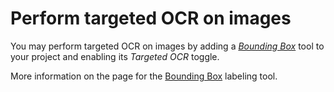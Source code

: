 # Perform targeted OCR on images

You may perform targeted OCR on images by adding a [_Bounding Box_](../labeling/labeling-tools/bounding-box.md) tool to your project and enabling its _Targeted OCR_ toggle.

More information on the page for the [Bounding Box](../labeling/labeling-tools/bounding-box.md) labeling tool.
